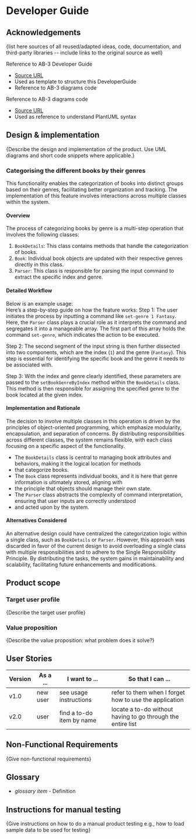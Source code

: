 # Developer Guide

## Acknowledgements

{list here sources of all reused/adapted ideas, code, documentation, and third-party libraries -- include links to the original source as well}

Reference to AB-3 Developer Guide
* [Source URL](https://se-education.org/addressbook-level3/DeveloperGuide.html#documentation-logging-testing-configuration-dev-ops)
* Used as template to structure this DeveloperGuide
* Reference to AB-3 diagrams code

Reference to AB-3 diagrams code
* [Source URL](https://github.com/se-edu/addressbook-level3/tree/master/docs/diagrams)
* Used as reference to understand PlantUML syntax


## Design & implementation

{Describe the design and implementation of the product. Use UML diagrams and short code snippets where applicable.}
### Categorising the different books by their genres
This functionality enables the categorization of books into distinct groups based on their genres, facilitating better 
organization and tracking. The implementation of this feature involves interactions across multiple classes within the 
system. 
#### Overview
The process of categorizing books by genre is a multi-step operation that involves the following classes:
1. `BookDetails`: This class contains methods that handle the categorization of books.
2. `Book`: Individual book objects are updated with their respective genres directly in this class.
3. `Parser`: This class is responsible for parsing the input command to extract the specific index and genre.

#### Detailed Workflow
Below is an example usage:  
Here’s a step-by-step guide on how the feature works:
Step 1: The user initiates the process by inputting a command like `set-genre 1 Fantasy`. Here, the `Parser` class plays
a crucial role as it interprets the command and segregates it into a manageable array. The first part of this array holds 
the command `set-genre`, which indicates the action to be executed.

Step 2: The second segment of the input string is then further dissected into two components, which are the index (`1`) 
and the genre (`Fantasy`). This step is essential for identifying the specific book and the genre it needs to be 
associated with.

Step 3: With the index and genre clearly identified, these parameters are passed to the `setBookGenreByIndex` method 
within the `BookDetails` class. This method is then responsible for assigning the specified genre to the book located at 
the given index.

#### Implementation and Rationale
The decision to involve multiple classes in this operation is driven by the principles of object-oriented programming, 
which emphasize modularity, encapsulation, and separation of concerns. By distributing responsibilities across different
classes, the system remains flexible, with each class focusing on a specific aspect of the functionality.

* The `BookDetails` class is central to managing book attributes and behaviors, making it the logical location for methods 
* that categorize books.
* The `Book` class represents individual books, and it is here that genre information is ultimately stored, aligning with 
* the principle that objects should manage their own state.
* The `Parser` class abstracts the complexity of command interpretation, ensuring that user inputs are correctly understood 
* and acted upon by the system.

#### Alternatives Considered
An alternative design could have centralized the categorization logic within a single class, such as `BookDetails` or 
`Parser`. However, this approach was discarded in favor of the current design to avoid overloading a single class with 
multiple responsibilities and to adhere to the Single Responsibility Principle. By distributing the tasks, the system 
gains in maintainability and scalability, facilitating future enhancements and modifications. 


## Product scope
### Target user profile

{Describe the target user profile}

### Value proposition

{Describe the value proposition: what problem does it solve?}

## User Stories

|Version| As a ... | I want to ... | So that I can ...|
|--------|----------|---------------|------------------|
|v1.0|new user|see usage instructions|refer to them when I forget how to use the application|
|v2.0|user|find a to-do item by name|locate a to-do without having to go through the entire list|

## Non-Functional Requirements

{Give non-functional requirements}

## Glossary

* *glossary item* - Definition

## Instructions for manual testing

{Give instructions on how to do a manual product testing e.g., how to load sample data to be used for testing}
